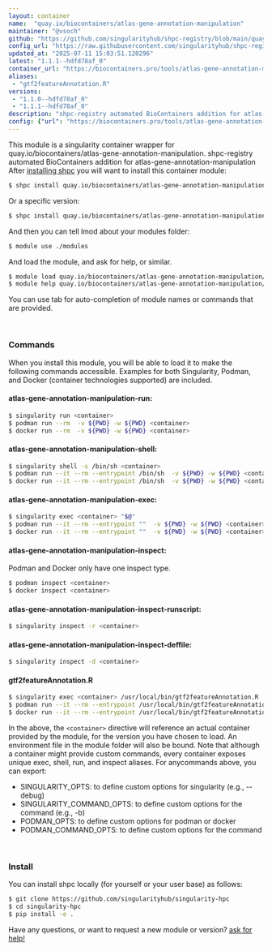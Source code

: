 ```yaml
---
layout: container
name:  "quay.io/biocontainers/atlas-gene-annotation-manipulation"
maintainer: "@vsoch"
github: "https://github.com/singularityhub/shpc-registry/blob/main/quay.io/biocontainers/atlas-gene-annotation-manipulation/container.yaml"
config_url: "https://raw.githubusercontent.com/singularityhub/shpc-registry/main/quay.io/biocontainers/atlas-gene-annotation-manipulation/container.yaml"
updated_at: "2025-07-11 15:03:51.120296"
latest: "1.1.1--hdfd78af_0"
container_url: "https://biocontainers.pro/tools/atlas-gene-annotation-manipulation"
aliases:
 - "gtf2featureAnnotation.R"
versions:
 - "1.1.0--hdfd78af_0"
 - "1.1.1--hdfd78af_0"
description: "shpc-registry automated BioContainers addition for atlas-gene-annotation-manipulation"
config: {"url": "https://biocontainers.pro/tools/atlas-gene-annotation-manipulation", "maintainer": "@vsoch", "description": "shpc-registry automated BioContainers addition for atlas-gene-annotation-manipulation", "latest": {"1.1.1--hdfd78af_0": "sha256:099d0e113ec89a65cad7b4546a3b42a2cb76f9c01cb8ca4fe3893e94eb94ea7c"}, "tags": {"1.1.0--hdfd78af_0": "sha256:6df522ec18b3e22021768a94ff0de7aa191729220a83040c31b41210f2b65967", "1.1.1--hdfd78af_0": "sha256:099d0e113ec89a65cad7b4546a3b42a2cb76f9c01cb8ca4fe3893e94eb94ea7c"}, "docker": "quay.io/biocontainers/atlas-gene-annotation-manipulation", "aliases": {"gtf2featureAnnotation.R": "/usr/local/bin/gtf2featureAnnotation.R"}}
---
```


This module is a singularity container wrapper for quay.io/biocontainers/atlas-gene-annotation-manipulation.
shpc-registry automated BioContainers addition for atlas-gene-annotation-manipulation
After [installing shpc](#install) you will want to install this container module:


```bash
$ shpc install quay.io/biocontainers/atlas-gene-annotation-manipulation
```

Or a specific version:

```bash
$ shpc install quay.io/biocontainers/atlas-gene-annotation-manipulation:1.1.1--hdfd78af_0
```

And then you can tell lmod about your modules folder:

```bash
$ module use ./modules
```

And load the module, and ask for help, or similar.

```bash
$ module load quay.io/biocontainers/atlas-gene-annotation-manipulation/1.1.1--hdfd78af_0
$ module help quay.io/biocontainers/atlas-gene-annotation-manipulation/1.1.1--hdfd78af_0
```

You can use tab for auto-completion of module names or commands that are provided.

<br>

### Commands

When you install this module, you will be able to load it to make the following commands accessible.
Examples for both Singularity, Podman, and Docker (container technologies supported) are included.

#### atlas-gene-annotation-manipulation-run:

```bash
$ singularity run <container>
$ podman run --rm  -v ${PWD} -w ${PWD} <container>
$ docker run --rm  -v ${PWD} -w ${PWD} <container>
```

#### atlas-gene-annotation-manipulation-shell:

```bash
$ singularity shell -s /bin/sh <container>
$ podman run --it --rm --entrypoint /bin/sh  -v ${PWD} -w ${PWD} <container>
$ docker run --it --rm --entrypoint /bin/sh  -v ${PWD} -w ${PWD} <container>
```

#### atlas-gene-annotation-manipulation-exec:

```bash
$ singularity exec <container> "$@"
$ podman run --it --rm --entrypoint ""  -v ${PWD} -w ${PWD} <container> "$@"
$ docker run --it --rm --entrypoint ""  -v ${PWD} -w ${PWD} <container> "$@"
```

#### atlas-gene-annotation-manipulation-inspect:

Podman and Docker only have one inspect type.

```bash
$ podman inspect <container>
$ docker inspect <container>
```

#### atlas-gene-annotation-manipulation-inspect-runscript:

```bash
$ singularity inspect -r <container>
```

#### atlas-gene-annotation-manipulation-inspect-deffile:

```bash
$ singularity inspect -d <container>
```


#### gtf2featureAnnotation.R

```bash
$ singularity exec <container> /usr/local/bin/gtf2featureAnnotation.R
$ podman run --it --rm --entrypoint /usr/local/bin/gtf2featureAnnotation.R   -v ${PWD} -w ${PWD} <container> -c " $@"
$ docker run --it --rm --entrypoint /usr/local/bin/gtf2featureAnnotation.R   -v ${PWD} -w ${PWD} <container> -c " $@"
```



In the above, the `<container>` directive will reference an actual container provided
by the module, for the version you have chosen to load. An environment file in the
module folder will also be bound. Note that although a container
might provide custom commands, every container exposes unique exec, shell, run, and
inspect aliases. For anycommands above, you can export:

 - SINGULARITY_OPTS: to define custom options for singularity (e.g., --debug)
 - SINGULARITY_COMMAND_OPTS: to define custom options for the command (e.g., -b)
 - PODMAN_OPTS: to define custom options for podman or docker
 - PODMAN_COMMAND_OPTS: to define custom options for the command

<br>

### Install

You can install shpc locally (for yourself or your user base) as follows:

```bash
$ git clone https://github.com/singularityhub/singularity-hpc
$ cd singularity-hpc
$ pip install -e .
```

Have any questions, or want to request a new module or version? [ask for help!](https://github.com/singularityhub/singularity-hpc/issues)